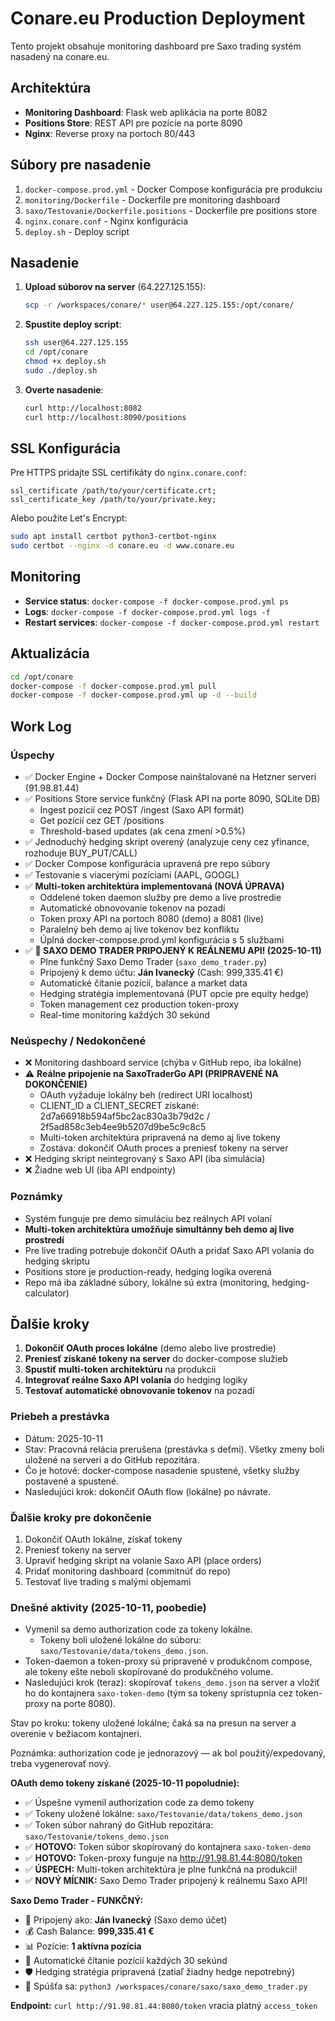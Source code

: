 # Conare.eu Production Deployment

Tento projekt obsahuje monitoring dashboard pre Saxo trading systém nasadený na conare.eu.

## Architektúra

- **Monitoring Dashboard**: Flask web aplikácia na porte 8082
- **Positions Store**: REST API pre pozície na porte 8090
- **Nginx**: Reverse proxy na portoch 80/443

## Súbory pre nasadenie

1. `docker-compose.prod.yml` - Docker Compose konfigurácia pre produkciu
2. `monitoring/Dockerfile` - Dockerfile pre monitoring dashboard
3. `saxo/Testovanie/Dockerfile.positions` - Dockerfile pre positions store
4. `nginx.conare.conf` - Nginx konfigurácia
5. `deploy.sh` - Deploy script

## Nasadenie

1. **Upload súborov na server** (64.227.125.155):
   ```bash
   scp -r /workspaces/conare/* user@64.227.125.155:/opt/conare/
   ```

2. **Spustite deploy script**:
   ```bash
   ssh user@64.227.125.155
   cd /opt/conare
   chmod +x deploy.sh
   sudo ./deploy.sh
   ```

3. **Overte nasadenie**:
   ```bash
   curl http://localhost:8082
   curl http://localhost:8090/positions
   ```

## SSL Konfigurácia

Pre HTTPS pridajte SSL certifikáty do `nginx.conare.conf`:

```nginx
ssl_certificate /path/to/your/certificate.crt;
ssl_certificate_key /path/to/your/private.key;
```

Alebo použite Let's Encrypt:
```bash
sudo apt install certbot python3-certbot-nginx
sudo certbot --nginx -d conare.eu -d www.conare.eu
```

## Monitoring

- **Service status**: `docker-compose -f docker-compose.prod.yml ps`
- **Logs**: `docker-compose -f docker-compose.prod.yml logs -f`
- **Restart services**: `docker-compose -f docker-compose.prod.yml restart`

## Aktualizácia

```bash
cd /opt/conare
docker-compose -f docker-compose.prod.yml pull
docker-compose -f docker-compose.prod.yml up -d --build
```

## Work Log

### Úspechy
- ✅ Docker Engine + Docker Compose nainštalované na Hetzner serveri (91.98.81.44)
- ✅ Positions Store service funkčný (Flask API na porte 8090, SQLite DB)
  - Ingest pozícií cez POST /ingest (Saxo API formát)
  - Get pozícií cez GET /positions
  - Threshold-based updates (ak cena zmení >0.5%)
- ✅ Jednoduchý hedging skript overený (analyzuje ceny cez yfinance, rozhoduje BUY_PUT/CALL)
- ✅ Docker Compose konfigurácia upravená pre repo súbory
- ✅ Testovanie s viacerými pozíciami (AAPL, GOOGL)
- ✅ **Multi-token architektúra implementovaná (NOVÁ ÚPRAVA)**
  - Oddelené token daemon služby pre demo a live prostredie
  - Automatické obnovovanie tokenov na pozadí
  - Token proxy API na portoch 8080 (demo) a 8081 (live)
  - Paralelný beh demo aj live tokenov bez konfliktu
  - Úplná docker-compose.prod.yml konfigurácia s 5 službami
- ✅ **🚀 SAXO DEMO TRADER PRIPOJENÝ K REÁLNEMU API! (2025-10-11)**
  - Plne funkčný Saxo Demo Trader (`saxo_demo_trader.py`)
  - Pripojený k demo účtu: **Ján Ivanecký** (Cash: 999,335.41 €)
  - Automatické čítanie pozícií, balance a market data
  - Hedging stratégia implementovaná (PUT opcie pre equity hedge)
  - Token management cez production token-proxy
  - Real-time monitoring každých 30 sekúnd

### Neúspechy / Nedokončené
- ❌ Monitoring dashboard service (chýba v GitHub repo, iba lokálne)
- ⚠️ **Reálne pripojenie na SaxoTraderGo API (PRIPRAVENÉ NA DOKONČENIE)**
  - OAuth vyžaduje lokálny beh (redirect URI localhost)
  - CLIENT_ID a CLIENT_SECRET získané: 2d7a66918b594af5bc2ac830a3b79d2c / 2f5ad858c3eb4ee9b5207d9be5c9c8c5
  - Multi-token architektúra pripravená na demo aj live tokeny
  - Zostáva: dokončiť OAuth proces a preniesť tokeny na server
- ❌ Hedging skript neintegrovaný s Saxo API (iba simulácia)
- ❌ Žiadne web UI (iba API endpointy)

### Poznámky
- Systém funguje pre demo simuláciu bez reálnych API volaní
- **Multi-token architektúra umožňuje simultánny beh demo aj live prostredí**
- Pre live trading potrebuje dokončiť OAuth a pridať Saxo API volania do hedging skriptu
- Positions store je production-ready, hedging logika overená
- Repo má iba základné súbory, lokálne sú extra (monitoring, hedging-calculator)

## Ďalšie kroky
1. **Dokončiť OAuth proces lokálne** (demo alebo live prostredie)
2. **Preniesť získané tokeny na server** do docker-compose služieb
3. **Spustiť multi-token architektúru** na produkcii
4. **Integrovať reálne Saxo API volania** do hedging logiky
5. **Testovať automatické obnovovanie tokenov** na pozadí
### Priebeh a prestávka
 - Dátum: 2025-10-11
 - Stav: Pracovná relácia prerušena (prestávka s deťmi). Všetky zmeny boli uložené na serveri a do GitHub repozitára.
 - Čo je hotové: docker-compose nasadenie spustené, všetky služby postavené a spustené.
 - Nasledujúci krok: dokončiť OAuth flow (lokálne) po návrate.



### Ďalšie kroky pre dokončenie
1. Dokončiť OAuth lokálne, získať tokeny
2. Preniesť tokeny na server
3. Upraviť hedging skript na volanie Saxo API (place orders)
4. Pridať monitoring dashboard (commitnúť do repo)
5. Testovať live trading s malými objemami
### Dnešné aktivity (2025-10-11, poobedie)

- Vymenil sa demo authorization code za tokeny lokálne.
  - Tokeny boli uložené lokálne do súboru: `saxo/Testovanie/data/tokens_demo.json`.
- Token-daemon a token-proxy sú pripravené v produkčnom compose, ale tokeny ešte neboli skopírované do produkčného volume.
- Nasledujúci krok (teraz): skopírovať `tokens_demo.json` na server a vložiť ho do kontajnera `saxo-token-demo` (tým sa tokeny sprístupnia cez token-proxy na porte 8080).

Stav po kroku: tokeny uložené lokálne; čaká sa na presun na server a overenie v bežiacom kontajneri.

Poznámka: authorization code je jednorazový — ak bol použitý/expedovaný, treba vygenerovať nový.

**OAuth demo tokeny získané (2025-10-11 popoludnie):**
- ✅ Úspešne vymenil authorization code za demo tokeny
- ✅ Tokeny uložené lokálne: `saxo/Testovanie/data/tokens_demo.json`
- ✅ Token súbor nahraný do GitHub repozitára: `saxo/Testovanie/tokens_demo.json`
- ✅ **HOTOVO:** Token súbor skopírovaný do kontajnera `saxo-token-demo`
- ✅ **HOTOVO:** Token-proxy funguje na http://91.98.81.44:8080/token
- ✅ **ÚSPECH:** Multi-token architektúra je plne funkčná na produkcii!
- ✅ **NOVÝ MÍĽNIK:** Saxo Demo Trader pripojený k reálnemu Saxo API!

**Saxo Demo Trader - FUNKČNÝ:**
- 🔗 Pripojený ako: **Ján Ivanecký** (Saxo demo účet)
- 💰 Cash Balance: **999,335.41 €**
- 📊 Pozície: **1 aktívna pozícia**
- 🔄 Automatické čítanie pozícií každých 30 sekúnd
- 🛡️ Hedging stratégia pripravená (zatiaľ žiadny hedge nepotrebný)
- 📍 Spúšťa sa: `python3 /workspaces/conare/saxo/saxo_demo_trader.py`

**Endpoint:** `curl http://91.98.81.44:8080/token` vracia platný `access_token`
